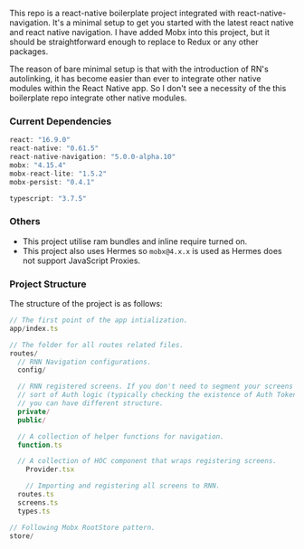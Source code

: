 This repo is a react-native boilerplate project integrated with react-native-navigation.
It's a minimal setup to get you started with the latest react native and react native navigation. I have added
Mobx into this project, but it should be straightforward enough to replace to Redux or any other packages.

The reason of bare minimal setup is that with the introduction of RN's autolinking, it has become easier than ever to integrate other native modules within the React Native app. So I don't see a necessity of the this boilerplate repo integrate other native modules.

### Current Dependencies

```js
react: "16.9.0"
react-native: "0.61.5"
react-native-navigation: "5.0.0-alpha.10"
mobx: "4.15.4"
mobx-react-lite: "1.5.2"
mobx-persist: "0.4.1"

typescript: "3.7.5"
```

### Others

- This project utilise ram bundles and inline require turned on.
- This project also uses Hermes so `mobx@4.x.x` is used as Hermes does not support JavaScript Proxies.

### Project Structure

The structure of the project is as follows:

```js
// The first point of the app intialization.
app/index.ts

// The folder for all routes related files.
routes/
  // RNN Navigation configurations.
  config/

  // RNN registered screens. If you don't need to segment your screens with some
  // sort of Auth logic (typically checking the existence of Auth Token in private screens),
  // you can have different structure.
  private/
  public/

  // A collection of helper functions for navigation.
  function.ts

  // A collection of HOC component that wraps registering screens.
	Provider.tsx

	// Importing and registering all screens to RNN.
  routes.ts
  screens.ts
  types.ts

// Following Mobx RootStore pattern.
store/
```
